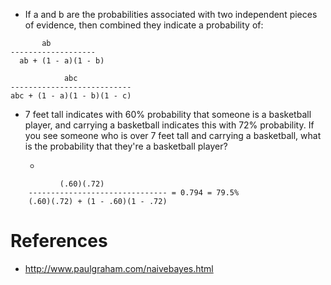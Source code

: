 * If a and b are the probabilities associated with two independent pieces of evidence, then combined they indicate a probability of:

```
       ab
-------------------
  ab + (1 - a)(1 - b)
  
            abc           
---------------------------
abc + (1 - a)(1 - b)(1 - c) 
```
* 7 feet tall indicates with 60% probability that someone is a basketball player, and carrying a basketball indicates this with 72% probability. If you see someone who is over 7 feet tall and carrying a basketball, what is the probability that they're a basketball player?

  * 
```  
           (.60)(.72)
    ------------------------------- = 0.794 = 79.5%
    (.60)(.72) + (1 - .60)(1 - .72)
```

# References
* http://www.paulgraham.com/naivebayes.html